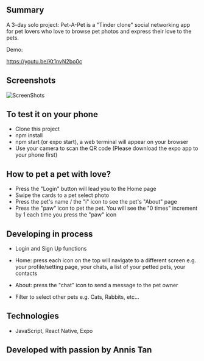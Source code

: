 ## Summary

A 3-day solo project: Pet-A-Pet is a "Tinder clone" social networking app for pet lovers who love to browse pet photos and express their love to the pets.

Demo:

https://youtu.be/Kt1nvN2bo0c


## Screenshots
![ScreenShots](https://user-images.githubusercontent.com/64669206/100396723-24371180-3014-11eb-934b-0198d41f6e69.png)


## To test it on your phone
- Clone this project
- npm install
- npm start (or expo start), a web terminal will appear on your browser
- Use your camera to scan the QR code (Please download the expo app to your phone first)


## How to pet a pet with love?
- Press the "Login" button will lead you to the Home page
- Swipe the cards to a pet select photo
- Press the pet's name / the "i" icon to see the pet's "About" page
- Press the "paw" icon to pet the pet. You will see the "0 times" increment by 1 each time you press the "paw" icon

## Developing in process

* Login and Sign Up functions

* Home: press each icon on the top will navigate to a different screen e.g. your profile/setting page, your chats, a list of your petted pets, your contacts

* About: press the "chat" icon to send a message to the pet owner

* Filter to select other pets e.g. Cats, Rabbits, etc...

## Technologies
- JavaScript, React Native, Expo


## Developed with passion by Annis Tan

